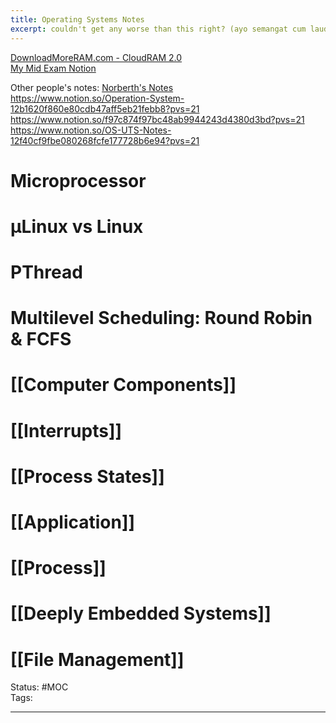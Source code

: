 ```yaml
---
title: Operating Systems Notes
excerpt: couldn't get any worse than this right? (ayo semangat cum laude)
---
```

[DownloadMoreRAM.com - CloudRAM 2.0](https://downloadmoreram.com/)  
[My Mid Exam Notion](https://moisthebest.notion.site/Mo-s-OS-UTS-Notes-133305f27850807b96c9e46ce4f62a72?pvs=4)  

Other people's notes:
[Norberth's Notes](https://docs.google.com/document/d/1wFayVkOesPq96KYeaOVXPEqpB8rB_HokiUk9sDUFIpw/edit?tab=t.57f9a3rnvlv9)  
https://www.notion.so/Operation-System-12b1620f860e80cdb47aff5eb21febb8?pvs=21  
https://www.notion.so/f97c874f97bc48ab9944243d4380d3bd?pvs=21  
https://www.notion.so/OS-UTS-Notes-12f40cf9fbe080268fcfe177728b6e94?pvs=21  

# Microprocessor
# µLinux vs Linux

# PThread

# Multilevel Scheduling: Round Robin & FCFS

# [[Computer Components]]
# [[Interrupts]] 

# [[Process States]]
# [[Application]] 

# [[Process]] 

# [[Deeply Embedded Systems]] 

# [[File Management]]

Status: #MOC  
Tags:  

---
